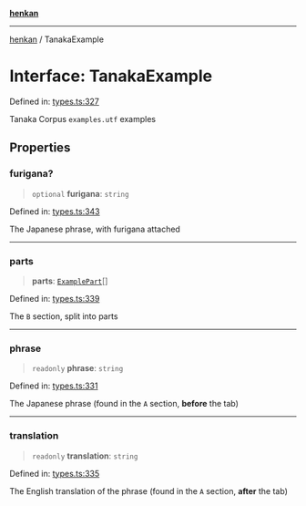 [**henkan**](../README.md)

***

[henkan](../README.md) / TanakaExample

# Interface: TanakaExample

Defined in: [types.ts:327](https://github.com/Ronokof/Henkan/blob/0242f1c5122d344151cda089e111ebb217d29eb9/src/types.ts#L327)

Tanaka Corpus `examples.utf` examples

## Properties

### furigana?

> `optional` **furigana**: `string`

Defined in: [types.ts:343](https://github.com/Ronokof/Henkan/blob/0242f1c5122d344151cda089e111ebb217d29eb9/src/types.ts#L343)

The Japanese phrase, with furigana attached

***

### parts

> **parts**: [`ExamplePart`](ExamplePart.md)[]

Defined in: [types.ts:339](https://github.com/Ronokof/Henkan/blob/0242f1c5122d344151cda089e111ebb217d29eb9/src/types.ts#L339)

The `B` section, split into parts

***

### phrase

> `readonly` **phrase**: `string`

Defined in: [types.ts:331](https://github.com/Ronokof/Henkan/blob/0242f1c5122d344151cda089e111ebb217d29eb9/src/types.ts#L331)

The Japanese phrase (found in the `A` section, **before** the tab)

***

### translation

> `readonly` **translation**: `string`

Defined in: [types.ts:335](https://github.com/Ronokof/Henkan/blob/0242f1c5122d344151cda089e111ebb217d29eb9/src/types.ts#L335)

The English translation of the phrase (found in the `A` section, **after** the tab)
